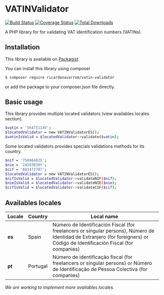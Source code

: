 VATINValidator
==============
[![Build Status](https://travis-ci.org/ricardonavarrom/VATINValidator.svg?branch=master)](https://travis-ci.org/ricardonavarrom/VATINValidator)
[![Coverage Status](https://coveralls.io/repos/github/ricardonavarrom/VATINValidator/badge.svg?branch=master)](https://coveralls.io/github/ricardonavarrom/VATINValidator?branch=master)
[![Total Downloads](https://poser.pugx.org/ricardonavarrom/vatin-validator/downloads)](https://packagist.org/packages/ricardonavarrom/vatin-validator)

A PHP library for for validating VAT identification numbers (VATINs).


Installation
------------
This library is available on [Packagist](https://packagist.org/packages/ricardonavarrom/vatin-validator).

You can install this library using composer

```bash
$ composer require ricardonavarrom/vatin-validator
```
or add the package to your composer.json file directly.


Basic usage
-----------
This library provides multiple located validators (view availables locales section).

```bash
$vatin = '56475114V';
$locatedValidator = new VATINValidatorES();
$vatinIsValid = $locatedValidator->validate($vatin);
```

Some located validators provides specials validations methods for its country.

```bash
$nif = '75096482X';
$nie = 'Z4503838Y';
$cif = 'A83472787';
$locatedValidator = new VATINValidatorES();
$nifIsValid = $locatedValidator->validateNIF($nif);
$nieIsValid = $locatedValidator->validateNIE($nie);
$cifIsValid = $locatedValidator->validateCIF($cif);
```


Availables locales
------------------

| Locale        | Country           | Local name                                                                                                                                                                   |
| ------------- | ------------------| -----------------------------------------------------------------------------------------------------------------------------------------------------------------------------|
| **es**        | Spain             | Número de Identificación Fiscal (for freelancers or singular persons), Número de Identidad de Extranjero (for foreigners) or Código de Identificación Fiscal (for companies) |
| **pt**        | Portugal          | Número de identificação fiscal (for freelancers or singular persons) or Número de Identificação de Pessoa Colectiva (for companies)                                          |
*We are working to implement more availables locales.*
